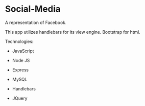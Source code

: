 # Social-Media
A representation of Facebook. 

This app utilizes handlebars for its view engine. Bootstrap for html.

Technologies:

- JavaScript

- Node JS

- Express

- MySQL

- Handlebars

- JQuery
